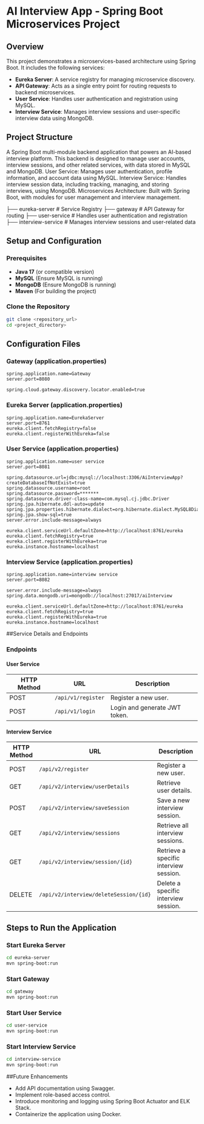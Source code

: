 # AI Interview App - Spring Boot Microservices Project

## Overview
This project demonstrates a microservices-based architecture using Spring Boot. It includes the following services:
- **Eureka Server**: A service registry for managing microservice discovery.
- **API Gateway**: Acts as a single entry point for routing requests to backend microservices.
- **User Service**: Handles user authentication and registration using MySQL.
- **Interview Service**: Manages interview sessions and user-specific interview data using MongoDB.

## Project Structure
A Spring Boot multi-module backend application that powers an AI-based interview platform. This backend is designed to manage user accounts, interview sessions, and other related services, with data stored in MySQL and MongoDB. User Service: Manages user authentication, profile information, and account data using MySQL.
Interview Service: Handles interview session data, including tracking, managing, and storing interviews, using MongoDB.
Microservices Architecture: Built with Spring Boot, with modules for user management and interview management.


├── eureka-server # Service Registry ├── gateway # API Gateway for routing ├── user-service # Handles user authentication and registration ├── interview-service # Manages interview sessions and user-related data


## Setup and Configuration

### Prerequisites
- **Java 17** (or compatible version)
- **MySQL** (Ensure MySQL is running)
- **MongoDB** (Ensure MongoDB is running)
- **Maven** (For building the project)

### Clone the Repository
```bash
git clone <repository_url>
cd <project_directory>
```

## Configuration Files


### Gateway (application.properties)
```
spring.application.name=Gateway
server.port=8080

spring.cloud.gateway.discovery.locator.enabled=true
```

### Eureka Server (application.properties)

```
spring.application.name=EurekaServer
server.port=8761
eureka.client.fetchRegistry=false
eureka.client.registerWithEureka=false
```

### User Service (application.properties)

```
spring.application.name=user service 
server.port=8081

spring.datasource.url=jdbc:mysql://localhost:3306/AiInterviewApp?createDatabaseIfNotExist=true
spring.datasource.username=root
spring.datasource.password=*******
spring.datasource.driver-class-name=com.mysql.cj.jdbc.Driver
spring.jpa.hibernate.ddl-auto=update
spring.jpa.properties.hibernate.dialect=org.hibernate.dialect.MySQL8Dialect
spring.jpa.show-sql=true
server.error.include-message=always

eureka.client.serviceUrl.defaultZone=http://localhost:8761/eureka
eureka.client.fetchRegistry=true
eureka.client.registerWithEureka=true
eureka.instance.hostname=localhost

```

### Interview Service (application.properties)

```
spring.application.name=interview service 
server.port=8082

server.error.include-message=always
spring.data.mongodb.uri=mongodb://localhost:27017/aiInterview

eureka.client.serviceUrl.defaultZone=http://localhost:8761/eureka
eureka.client.fetchRegistry=true
eureka.client.registerWithEureka=true
eureka.instance.hostname=localhost

```
##Service Details and Endpoints

### Endpoints

#### User Service
| HTTP Method | URL           | Description               |
|-------------|---------------|---------------------------|
| POST        | `/api/v1/register` | Register a new user.      |
| POST        | `/api/v1/login`    | Login and generate JWT token. |

#### Interview Service
| HTTP Method | URL                                | Description                          |
|-------------|------------------------------------|--------------------------------------|
| POST        | `/api/v2/register`                | Register a new user.                |
| GET         | `/api/v2/interview/userDetails`   | Retrieve user details.              |
| POST        | `/api/v2/interview/saveSession`   | Save a new interview session.       |
| GET         | `/api/v2/interview/sessions`      | Retrieve all interview sessions.    |
| GET         | `/api/v2/interview/session/{id}`  | Retrieve a specific interview session. |
| DELETE      | `/api/v2/interview/deleteSession/{id}` | Delete a specific interview session. |


## Steps to Run the Application

### Start Eureka Server
```bash
cd eureka-server
mvn spring-boot:run
```

### Start Gateway
```bash
cd gateway
mvn spring-boot:run

```

### Start User Service
```bash
cd user-service
mvn spring-boot:run

```

### Start Interview Service
```bash
cd interview-service
mvn spring-boot:run

```
##Future Enhancements
- Add API documentation using Swagger.
- Implement role-based access control.
- Introduce monitoring and logging using Spring Boot Actuator and ELK Stack.
- Containerize the application using Docker.

